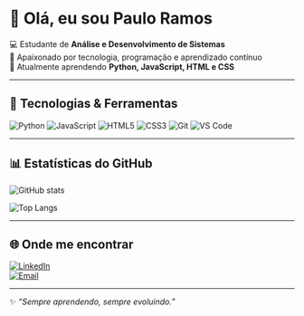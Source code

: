 # 👋 Olá, eu sou Paulo Ramos  

💻 Estudante de **Análise e Desenvolvimento de Sistemas**  
🚀 Apaixonado por tecnologia, programação e aprendizado contínuo  
🌱 Atualmente aprendendo **Python, JavaScript, HTML e CSS**  

---

## 🚀 Tecnologias & Ferramentas

![Python](https://img.shields.io/badge/Python-3776AB?style=for-the-badge&logo=python&logoColor=white)
![JavaScript](https://img.shields.io/badge/JavaScript-323330?style=for-the-badge&logo=javascript&logoColor=yellow)
![HTML5](https://img.shields.io/badge/HTML5-E34F26?style=for-the-badge&logo=html5&logoColor=white)
![CSS3](https://img.shields.io/badge/CSS3-1572B6?style=for-the-badge&logo=css3&logoColor=white)
![Git](https://img.shields.io/badge/Git-F05032?style=for-the-badge&logo=git&logoColor=white)
![VS Code](https://img.shields.io/badge/VS%20Code-007ACC?style=for-the-badge&logo=visual-studio-code&logoColor=white)

---

## 📊 Estatísticas do GitHub  

![GitHub stats](https://github-readme-stats.vercel.app/api?username=SeuUsuario&show_icons=true&theme=tokyonight)  

![Top Langs](https://github-readme-stats.vercel.app/api/top-langs/?username=SeuUsuario&layout=compact&theme=tokyonight)  

---

## 🌐 Onde me encontrar  

[![LinkedIn](https://img.shields.io/badge/LinkedIn-0A66C2?style=for-the-badge&logo=linkedin&logoColor=white)](https://www.linkedin.com/in/paulo-ramos-b605a9209)    
[![Email](https://img.shields.io/badge/Email-D14836?style=for-the-badge&logo=gmail&logoColor=white)](mailto:davifd642@gmail.com)  

---

✨ _“Sempre aprendendo, sempre evoluindo.”_  
